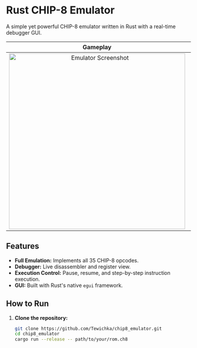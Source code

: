 # Rust CHIP-8 Emulator

A simple yet powerful CHIP-8 emulator written in Rust with a real-time debugger GUI.

| Gameplay | Debugger View |
| :---: | :---: |
| <img width="480" alt="Emulator Screenshot" src="https://github.com/user-attachments/assets/384a2947-33c3-481a-8b05-b50fc4be2d31"> | <img width="480" alt="Debugger Screenshot" src="https://github.com/user-attachments/assets/96e4ee22-c5b4-4c86-99d6-e07b6e208722"> |

## Features

- **Full Emulation:** Implements all 35 CHIP-8 opcodes.
- **Debugger:** Live disassembler and register view.
- **Execution Control:** Pause, resume, and step-by-step instruction execution.
- **GUI:** Built with Rust's native `egui` framework.

## How to Run

1. **Clone the repository:**
   ```sh
   git clone https://github.com/Tewichka/chip8_emulator.git
   cd chip8_emulator
   cargo run --release -- path/to/your/rom.ch8
